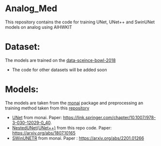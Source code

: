 # Analog_Med
This repository contains the code for training UNet, UNet++ and SwinUNet models on analog using AIHWKIT

# Dataset:
The models are trained on the [data-sceince-bowl-2018](https://www.kaggle.com/competitions/data-science-bowl-2018/data)
- The code for other datasets will be added soon

# Models:
The models are taken from the [monai](https://docs.monai.io/en/stable/networks.html) package and preprocessing an training method taken from this [repository](https://github.com/4uiiurz1/pytorch-nested-unet)
- [UNet](https://docs.monai.io/en/stable/networks.html#unet) from monai. Paper: https://link.springer.com/chapter/10.1007/978-3-030-12029-0_40.
- [NestedUNet(UNet++)](https://github.com/4uiiurz1/pytorch-nested-unet) from this repo code. Paper: https://arxiv.org/abs/1807.10165
- [SWinUNETR](https://docs.monai.io/en/stable/networks.html#swinunetr) from monai. Paper : https://arxiv.org/abs/2201.01266
